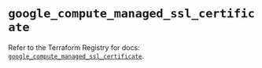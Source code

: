 # `google_compute_managed_ssl_certificate`

Refer to the Terraform Registry for docs: [`google_compute_managed_ssl_certificate`](https://registry.terraform.io/providers/hashicorp/google/6.36.0/docs/resources/compute_managed_ssl_certificate).
